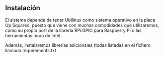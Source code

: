 ## Instalación
El sistema depende de tener Ubilinux como sistema operativo en la placa  
Up Squared, puesto que viene con muchas comodidades que utilizaremos,  
como su propio port de la librería RPi.GPIO para Raspberry Pi o las  
herramientas mraa de Intel..
  
  
Además, instalaremos librerías adicionales (todas listadas en el fichero  
llamado requirements.txt  
  

